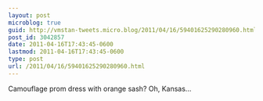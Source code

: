 ```yaml
---
layout: post
microblog: true
guid: http://vmstan-tweets.micro.blog/2011/04/16/59401625290280960.html
post_id: 3042857
date: 2011-04-16T17:43:45-0600
lastmod: 2011-04-16T17:43:45-0600
type: post
url: /2011/04/16/59401625290280960.html
---
```

Camouflage prom dress with orange sash? Oh, Kansas...
